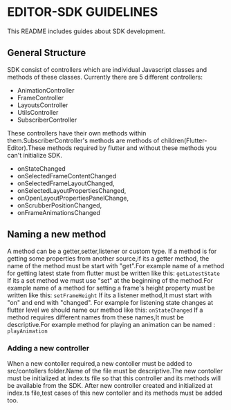 # EDITOR-SDK GUIDELINES

This README includes guides about SDK development.

## General Structure

SDK consist of controllers which are individual Javascript classes and methods of these classes.
Currently there are 5 different controllers:

-   AnimationController
-   FrameController
-   LayoutsController
-   UtilsController
-   SubscriberController

These controllers have their own methods within them.SubscriberController's methods are methods of children(Flutter-Editor).These methods required by flutter and without these methods you can't initialize SDK.

-   onStateChanged
-   onSelectedFrameContentChanged
-   onSelectedFrameLayoutChanged,
-   onSelectedLayoutPropertiesChanged,
-   onOpenLayoutPropertiesPanelChange,
-   onScrubberPositionChanged,
-   onFrameAnimationsChanged

## Naming a new method

A method can be a getter,setter,listener or custom type.
If a method is for getting some properties from another source,if its a getter method, the name of the method must be start with "get".For example name of a method for getting latest state from flutter must be written like this:
`getLatestState`
If its a set method we must use "set" at the beginning of the method.For example name of a method for setting a frame's height property must be written like this:
`setFrameHeight`
If its a listener method,It must start with "on" and end with "changed".
For example for listening state changes at flutter level we should name our method like this:
`onStateChanged`
If a method requires different names from these names,It must be descriptive.For example method for playing an animation can be named :
`playAnimation`

### Adding a new controller

When a new contoller required,a new contoller must be added to src/contollers folder.Name of the file must be descriptive.The new contoller must be initialized at index.ts file so that this controller and its methods will be available from the SDK.
After new controller created and initialized at index.ts file,test cases of this new contoller and its methods must be added too.
